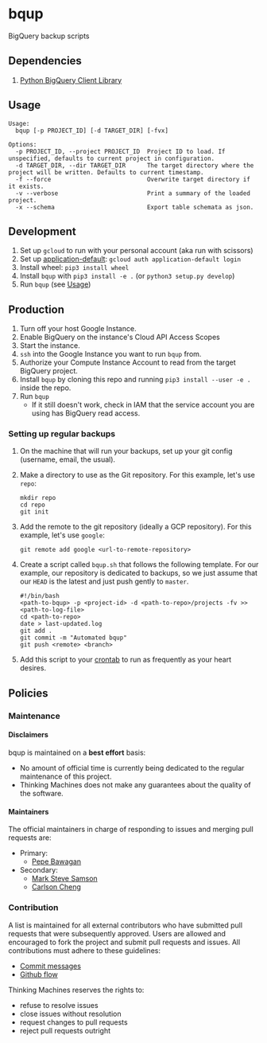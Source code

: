 # bqup

BigQuery backup scripts

## Dependencies

1. [Python BigQuery Client Library](https://cloud.google.com/bigquery/docs/reference/libraries#client-libraries-usage-python)

## Usage

```
Usage:
  bqup [-p PROJECT_ID] [-d TARGET_DIR] [-fvx]

Options:
  -p PROJECT_ID, --project PROJECT_ID  Project ID to load. If unspecified, defaults to current project in configuration.
  -d TARGET_DIR, --dir TARGET_DIR      The target directory where the project will be written. Defaults to current timestamp.
  -f --force                           Overwrite target directory if it exists.
  -v --verbose                         Print a summary of the loaded project.
  -x --schema                          Export table schemata as json.
```

## Development

1. Set up `gcloud` to run with your personal account (aka run with scissors)
1. Set up [application-default](https://cloud.google.com/sdk/gcloud/reference/auth/application-default/login): `gcloud auth application-default login`
1. Install wheel: `pip3 install wheel`
1. Install `bqup` with `pip3 install -e .` (or `python3 setup.py develop`)
1. Run `bqup` (see [Usage](#usage))

## Production

1. Turn off your host Google Instance.
1. Enable BigQuery on the instance's Cloud API Access Scopes
1. Start the instance.
1. `ssh` into the Google Instance you want to run `bqup` from.
1. Authorize your Compute Instance Account to read from the target BigQuery project.
1. Install `bqup` by cloning this repo and running `pip3 install --user -e .` inside the repo.
1. Run `bqup`
    - If it still doesn't work, check in IAM that the service account you are using has BigQuery read access.

### Setting up regular backups

1. On the machine that will run your backups, set up your git config (username, email, the usual).
1. Make a directory to use as the Git repository. For this example, let's use `repo`:

    ```
    mkdir repo
    cd repo
    git init
    ```

1. Add the remote to the git repository (ideally a GCP repository). For this example, let's use `google`:

    ```
    git remote add google <url-to-remote-repository>
    ```

1. Create a script called `bqup.sh` that follows the following template. For our example, our repository is dedicated to backups, so we just assume that our `HEAD` is the latest and just push gently to `master`.

    ```
    #!/bin/bash
    <path-to-bqup> -p <project-id> -d <path-to-repo>/projects -fv >> <path-to-log-file>
    cd <path-to-repo>
    date > last-updated.log
    git add .
    git commit -m "Automated bqup"
    git push <remote> <branch>
    ```

1. Add this script to your [crontab](https://awc.com.my/uploadnew/5ffbd639c5e6eccea359cb1453a02bed_Setting%20Up%20Cron%20Job%20Using%20crontab.pdf) to run as frequently as your heart desires.

## Policies

### Maintenance

#### Disclaimers

bqup is maintained on a **best effort** basis:

- No amount of official time is currently being dedicated to the regular
maintenance of this project.
- Thinking Machines does not make any guarantees about the quality of the
software.

#### Maintainers

The official maintainers in charge of responding to issues and merging pull
requests are:

- Primary:
    - [Pepe Bawagan](https://github.com/syk0saje)
- Secondary:
    - [Mark Steve Samson](https://github.com/marksteve)
    - [Carlson Cheng](https://github.com/crcheng)

### Contribution

A list is maintained for all external contributors who have submitted pull
requests that were subsequently approved. Users are allowed and encouraged to
fork the project and submit pull requests and issues. All contributions must
adhere to these guidelines:

- [Commit messages](https://chris.beams.io/posts/git-commit/)
- [Github flow](https://guides.github.com/introduction/flow/)

Thinking Machines reserves the rights to:

- refuse to resolve issues
- close issues without resolution
- request changes to pull requests
- reject pull requests outright
